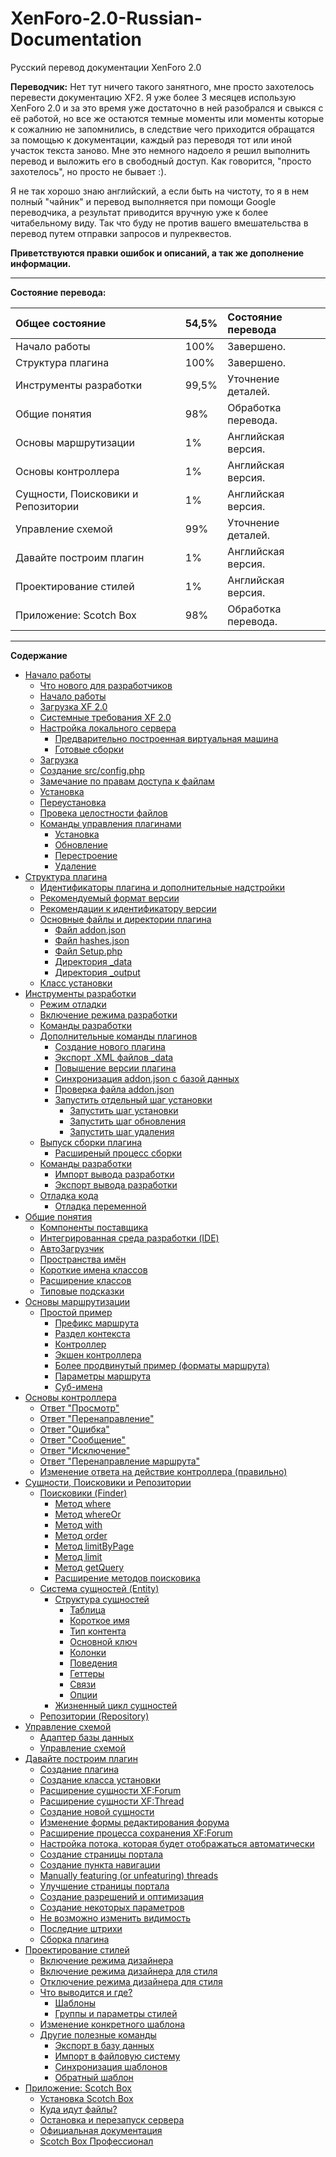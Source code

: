 # XenForo-2.0-Russian-Documentation
Русский перевод документации XenForo 2.0

**Переводчик:** Нет тут ничего такого занятного, мне просто захотелось перевести документацию XF2. Я уже более 3 месяцев использую XenForo 2.0 и за это время уже достаточно в ней разобрался и свыкся с её работой, но все же остаются темные моменты или моменты которые к сожалнию не запомнились, в следствие чего приходится обращатся за помощью к документации, каждый раз переводя тот или иной участок текста заново. Мне это немного надоело я решил выполнить перевод и выложить его в свободный доступ. Как говорится, "просто захотелось", но просто не бывает :). 

Я не так хорошо знаю английский, а если быть на чистоту, то я в нем полный "чайник" и перевод выполняется при помощи Google переводчика, а результат приводится вручную уже к более читабельному виду. Так что буду не против вашего вмешательства в перевод путем отправки запросов и пулреквестов.

**Приветствуются правки ошибок и описаний, а так же дополнение информации.**

----------------

**Состояние перевода:**

|Общее состояние					|54,5%	|Состояние перевода	    |
|:--								|:--	|:--					|
|Начало работы						|100%	|Завершено.		        |
|Структура плагина					|100%	|Завершено. 	|
|Инструменты разработки				|99,5%	|Уточнение деталей.		|
|Общие понятия						|98%	|Обработка перевода.	|
|Основы маршрутизации				|1%		|Английская версия.		|
|Основы контроллера					|1%		|Английская версия.		|
|Сущности, Поисковики и Репозитории	|1%		|Английская версия.		|
|Управление схемой					|99%	|Уточнение деталей.		|
|Давайте построим плагин			|1%		|Английская версия.		|
|Проектирование стилей				|1%		|Английская версия.		|
|Приложение: Scotch Box				|98%	|Обработка перевода.	|


----------------

**Содержание**
* [Начало работы](/documentation/GettingStarted.md#part0)
  * [Что нового для разработчиков](/documentation/GettingStarted.md#part1)
  * [Начало работы](/documentation/GettingStarted.md#part2)
  * [Загрузка XF 2.0](/documentation/GettingStarted.md#part3)
  * [Системные требования XF 2.0](/documentation/GettingStarted.md#part4)
  * [Настройка локального сервера](/documentation/GettingStarted.md#part5)
    * [Предварительно построенная виртуальная машина](/documentation/GettingStarted.md#part6)
    * [Готовые сборки](/documentation/GettingStarted.md#part7)
  * [Загрузка](/documentation/GettingStarted.md#part8)
  * [Создание src/config.php](/documentation/GettingStarted.md#part9)
  * [Замечание по правам доступа к файлам](/documentation/GettingStarted.md#part10)
  * [Установка](/documentation/GettingStarted.md#part11)
  * [Переустановка](/documentation/GettingStarted.md#part12)
  * [Провека целостности файлов](/documentation/GettingStarted.md#part13)
  * [Команды управления плагинами](/documentation/GettingStarted.md#part14)
    * [Установка](/documentation/GettingStarted.md#part15)
    * [Обновление](/documentation/GettingStarted.md#part16)
    * [Перестроение](/documentation/GettingStarted.md#part17)
    * [Удаление](/documentation/GettingStarted.md#part18)
* [Структура плагина](/documentation/AddOnStructure.md#part0)
  * [Идентификаторы плагина и дополнительные надстройки](/documentation/AddOnStructure.md#part1)
  * [Рекомендуемый формат версии](/documentation/AddOnStructure.md#part2)
  * [Рекомендации к идентификатору версии](/documentation/AddOnStructure.md#part3)
  * [Основные файлы и директории плагина](/documentation/AddOnStructure.md#part4)
    * [Файл addon.json](/documentation/AddOnStructure.md#part5)
    * [Файл hashes.json](/documentation/AddOnStructure.md#part6)
    * [Файл Setup.php](/documentation/AddOnStructure.md#part7)
    * [Директория _data](/documentation/AddOnStructure.md#part8)
    * [Директория _output](/documentation/AddOnStructure.md#part9)
  * [Класс установки](/documentation/AddOnStructure.md#part10)
* [Инструменты разработки](/documentation/DevelopmentTools.md#part0)
  * [Режим отладки](/documentation/DevelopmentTools.md#part1)
  * [Включение режима разработки](/documentation/DevelopmentTools.md#part2)
  * [Команды разработки](/documentation/DevelopmentTools.md#part3)
  * [Дополнительные команды плагинов](/documentation/DevelopmentTools.md#part4)
    * [Создание нового плагина](/documentation/DevelopmentTools.md#part5)
    * [Экспорт .XML файлов _data](/documentation/DevelopmentTools.md#part6)
    * [Повышение версии плагина](/documentation/DevelopmentTools.md#part7)
    * [Синхронизация addon.json с базой данных](/documentation/DevelopmentTools.md#part8)
    * [Проверка файла addon.json](/documentation/DevelopmentTools.md#part9)
    * [Запустить отдельный шаг установки](/documentation/DevelopmentTools.md#part10)
      * [Запустить шаг установки](/documentation/DevelopmentTools.md#part11)
      * [Запустить шаг обновления](/documentation/DevelopmentTools.md#part12)
      * [Запустить шаг удаления](/documentation/DevelopmentTools.md#part13)
  * [Выпуск сборки плагина](/documentation/DevelopmentTools.md#part14)
    * [Расширеный процесс сборки](/documentation/DevelopmentTools.md#part15)
  * [Команды разработки](/documentation/DevelopmentTools.md#part16)
    * [Импорт вывода разработки](/documentation/DevelopmentTools.md#part17)
    * [Экспорт вывода разработки](/documentation/DevelopmentTools.md#part18)
  * [Отладка кода](/documentation/DevelopmentTools.md#part19)
    * [Отладка переменной](/documentation/DevelopmentTools.md#part20)
* [Общие понятия](/documentation/GeneralConcepts.md#part0)
  * [Компоненты поставщика](/documentation/GeneralConcepts.md#part1)
  * [Интегрированная среда разработки (IDE)](/documentation/GeneralConcepts.md#part2)
  * [АвтоЗагрузчик](/documentation/GeneralConcepts.md#part3)
  * [Пространства имён](/documentation/GeneralConcepts.md#part4)
  * [Короткие имена классов](/documentation/GeneralConcepts.md#part5)
  * [Расширение классов](/documentation/GeneralConcepts.md#part6)
  * [Типовые подсказки](/documentation/GeneralConcepts.md#part7)
* [Основы маршрутизации](/documentation/RoutingBasics.md#part0)
  * [Простой пример](/documentation/RoutingBasics.md#part1)
    * [Префикс маршрута](/documentation/RoutingBasics.md#part2)
    * [Раздел контекста](/documentation/RoutingBasics.md#part3)
    * [Контроллер](/documentation/RoutingBasics.md#part4)
    * [Экшен контроллера](/documentation/RoutingBasics.md#part5)
    * [Более продвинутый пример (форматы маршрута)](/documentation/RoutingBasics.md#part6)
    * [Параметры маршрута](/documentation/RoutingBasics.md#part7)
    * [Суб-имена](/documentation/RoutingBasics.md#part8)
* [Основы контроллера](/documentation/ControllerBasics.md#part0)
  * [Ответ "Просмотр"](/documentation/ControllerBasics.md#part1)
  * [Ответ "Перенаправление"](/documentation/ControllerBasics.md#part2)
  * [Ответ "Ошибка"](/documentation/ControllerBasics.md#part3)
  * [Ответ "Сообщение"](/documentation/ControllerBasics.md#part4)
  * [Ответ "Исключение"](/documentation/ControllerBasics.md#part5)
  * [Ответ "Перенаправление маршрута"](/documentation/ControllerBasics.md#part6)
  * [Изменение ответа на действие контроллера (правильно)](/documentation/ControllerBasics.md#part7)
* [Сущности, Поисковики и Репозитории](/documentation/EntitiesFindersAndRepositories.md#part0)
  * [Поисковики (Finder)](/documentation/EntitiesFindersAndRepositories.md#part1)
    * [Метод where](/documentation/EntitiesFindersAndRepositories.md#part2)
    * [Метод whereOr](/documentation/EntitiesFindersAndRepositories.md#part3)
    * [Метод with](/documentation/EntitiesFindersAndRepositories.md#part4)
    * [Метод order](/documentation/EntitiesFindersAndRepositories.md#part5)
    * [Метод limitByPage](/documentation/EntitiesFindersAndRepositories.md#part6)
    * [Метод limit](/documentation/EntitiesFindersAndRepositories.md#part7)
    * [Метод getQuery](/documentation/EntitiesFindersAndRepositories.md#part8)
    * [Расширение методов поисковика](/documentation/EntitiesFindersAndRepositories.md#part9)
  * [Система сущностей (Entity)](/documentation/EntitiesFindersAndRepositories.md#part10)
    * [Структура сущностей](/documentation/EntitiesFindersAndRepositories.md#part11)
      * [Таблица](/documentation/EntitiesFindersAndRepositories.md#part12)
      * [Короткое имя](/documentation/EntitiesFindersAndRepositories.md#part13)
      * [Тип контента](/documentation/EntitiesFindersAndRepositories.md#part14)
      * [Основной ключ](/documentation/EntitiesFindersAndRepositories.md#part15)
      * [Колонки](/documentation/EntitiesFindersAndRepositories.md#part16)
      * [Поведения](/documentation/EntitiesFindersAndRepositories.md#part17)
      * [Геттеры](/documentation/EntitiesFindersAndRepositories.md#part18)
      * [Связи](/documentation/EntitiesFindersAndRepositories.md#part19)
      * [Опции](/documentation/EntitiesFindersAndRepositories.md#part20)
    * [Жизненный цикл сущностей](/documentation/EntitiesFindersAndRepositories.md#part21)
  * [Репозитории (Repository)](/documentation/EntitiesFindersAndRepositories.md#part22)
* [Управление схемой](/documentation/SchemaManagement.md#part0)
  * [Адаптер базы данных](/documentation/SchemaManagement.md#part1)
  * [Управление схемой](/documentation/SchemaManagement.md#part2)
* [Давайте построим плагин](/documentation/LetsBuildAnAddOn.md#part0)
  * [Создание плагина](/documentation/LetsBuildAnAddOn.md#part1)
  * [Создание класса установки](/documentation/LetsBuildAnAddOn.md#part2)
  * [Расширение сущности XF:Forum](/documentation/LetsBuildAnAddOn.md#part3)
  * [Расширение сущности XF:Thread](/documentation/LetsBuildAnAddOn.md#part4)
  * [Создание новой сущности](/documentation/LetsBuildAnAddOn.md#part5)
  * [Изменение формы редактирования форума](/documentation/LetsBuildAnAddOn.md#part6)
  * [Расширение процесса сохранения XF:Forum](/documentation/LetsBuildAnAddOn.md#part7)
  * [Настройка потока, которая будет отображаться автоматически](/documentation/LetsBuildAnAddOn.md#part8)
  * [Создание страницы портала](/documentation/LetsBuildAnAddOn.md#part9)
  * [Создание пункта навигации](/documentation/LetsBuildAnAddOn.md#part10)
  * [Manually featuring (or unfeaturing) threads](/documentation/LetsBuildAnAddOn.md#part11)
  * [Улучшение страницы портала](/documentation/LetsBuildAnAddOn.md#part12)
  * [Создание разрешений и оптимизация](/documentation/LetsBuildAnAddOn.md#part13)
  * [Создание некоторых параметров](/documentation/LetsBuildAnAddOn.md#part14)
  * [Не возможно изменить видимость](/documentation/LetsBuildAnAddOn.md#part15)
  * [Последние штрихи](/documentation/LetsBuildAnAddOn.md#part16)
  * [Сборка плагина](/documentation/LetsBuildAnAddOn.md#part17)
* [Проектирование стилей](/documentation/DesigningStyles.md#part0)
  * [Включение режима дизайнера](/documentation/DesigningStyles.md#part1)
  * [Включение режима дизайнера для стиля](/documentation/DesigningStyles.md#part2)
  * [Отключение режима дизайнера для стиля](/documentation/DesigningStyles.md#part3)
  * [Что выводится и где?](/documentation/DesigningStyles.md#part4)
    * [Шаблоны](/documentation/DesigningStyles.md#part5)
    * [Группы и параметры стилей](/documentation/DesigningStyles.md#part6)
  * [Изменение конкретного шаблона](/documentation/DesigningStyles.md#part7)
  * [Другие полезные команды](/documentation/DesigningStyles.md#part8)
    * [Экспорт в базу данных](/documentation/DesigningStyles.md#part9)
    * [Импорт в файловую систему](/documentation/DesigningStyles.md#part10)
    * [Синхронизация шаблонов](/documentation/DesigningStyles.md#part11)
    * [Обратный шаблон](/documentation/AppendixScotchBox.md#part12)
* [Приложение: Scotch Box](/documentation/AppendixScotchBox.md#part0)
  * [Установка Scotch Box](/documentation/AppendixScotchBox.md#part1)
  * [Куда идут файлы?](/documentation/AppendixScotchBox.md#part2)
  * [Остановка и перезапуск сервера](/documentation/AppendixScotchBox.md#part3)
  * [Официальная документация](/documentation/AppendixScotchBox.md#part4)
  * [Scotch Box Профессионал](/documentation/AppendixScotchBox.md#part5)
